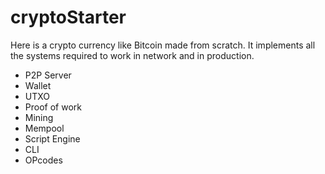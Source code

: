 # cryptoStarter

Here is a crypto currency like Bitcoin made from scratch.
It implements all the systems required to work in network and in production. 

- P2P Server
- Wallet
- UTXO
- Proof of work
- Mining
- Mempool
- Script Engine
- CLI
- OPcodes
